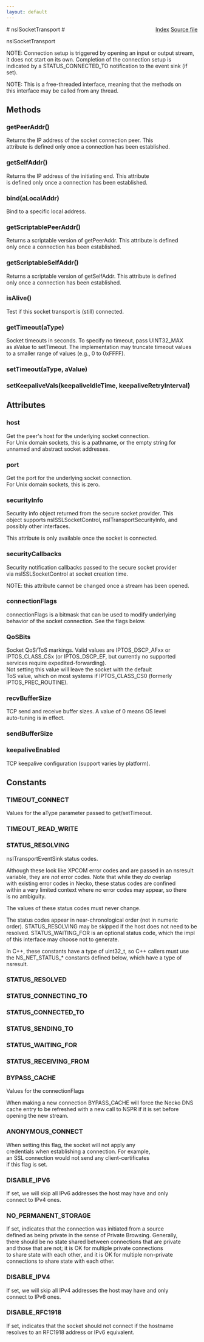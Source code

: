 ```yaml
---
layout: default
---
```

<div class='links' style='float:right'><a href="../index.html">Index</a>
<a href="http://dxr.mozilla.org/mozilla-central/source/netwerk/base/public/nsISocketTransport.idl">Source file</a>
</div>
# nsISocketTransport #
  
nsISocketTransport  
  
NOTE: Connection setup is triggered by opening an input or output stream,  
it does not start on its own. Completion of the connection setup is  
indicated by a STATUS_CONNECTED_TO notification to the event sink (if set).  
  
NOTE: This is a free-threaded interface, meaning that the methods on  
this interface may be called from any thread.  
  

## Methods ##

### getPeerAddr() ###
  
Returns the IP address of the socket connection peer. This  
attribute is defined only once a connection has been established.  
  

### getSelfAddr() ###
  
Returns the IP address of the initiating end. This attribute  
is defined only once a connection has been established.  
  

### bind(aLocalAddr) ###
  
Bind to a specific local address.  
  

### getScriptablePeerAddr() ###
  
Returns a scriptable version of getPeerAddr. This attribute is defined  
only once a connection has been established.  
  

### getScriptableSelfAddr() ###
  
Returns a scriptable version of getSelfAddr. This attribute is defined  
only once a connection has been established.  
  

### isAlive() ###
  
Test if this socket transport is (still) connected.  
  

### getTimeout(aType) ###
  
Socket timeouts in seconds.  To specify no timeout, pass UINT32_MAX  
as aValue to setTimeout.  The implementation may truncate timeout values  
to a smaller range of values (e.g., 0 to 0xFFFF).  
  

### setTimeout(aType, aValue) ###

### setKeepaliveVals(keepaliveIdleTime, keepaliveRetryInterval) ###

## Attributes ##

### host ###
  
Get the peer's host for the underlying socket connection.  
For Unix domain sockets, this is a pathname, or the empty string for  
unnamed and abstract socket addresses.  
  

### port ###
  
Get the port for the underlying socket connection.  
For Unix domain sockets, this is zero.  
  

### securityInfo ###
  
Security info object returned from the secure socket provider.  This  
object supports nsISSLSocketControl, nsITransportSecurityInfo, and  
possibly other interfaces.  
  
This attribute is only available once the socket is connected.  
  

### securityCallbacks ###
  
Security notification callbacks passed to the secure socket provider  
via nsISSLSocketControl at socket creation time.  
  
NOTE: this attribute cannot be changed once a stream has been opened.  
  

### connectionFlags ###
  
connectionFlags is a bitmask that can be used to modify underlying   
behavior of the socket connection. See the flags below.  
  

### QoSBits ###
  
Socket QoS/ToS markings. Valid values are IPTOS_DSCP_AFxx or  
IPTOS_CLASS_CSx (or IPTOS_DSCP_EF, but currently no supported  
services require expedited-forwarding).  
Not setting this value will leave the socket with the default  
ToS value, which on most systems if IPTOS_CLASS_CS0 (formerly  
IPTOS_PREC_ROUTINE).  
  

### recvBufferSize ###
  
TCP send and receive buffer sizes. A value of 0 means OS level  
auto-tuning is in effect.  
  

### sendBufferSize ###

### keepaliveEnabled ###
  
TCP keepalive configuration (support varies by platform).  
  

## Constants ##

### TIMEOUT_CONNECT ###
  
Values for the aType parameter passed to get/setTimeout.  
  

### TIMEOUT_READ_WRITE ###

### STATUS_RESOLVING ###
  
nsITransportEventSink status codes.  
  
Although these look like XPCOM error codes and are passed in an nsresult  
variable, they are *not* error codes.  Note that while they *do* overlap  
with existing error codes in Necko, these status codes are confined  
within a very limited context where no error codes may appear, so there  
is no ambiguity.  
  
The values of these status codes must never change.  
  
The status codes appear in near-chronological order (not in numeric  
order).  STATUS_RESOLVING may be skipped if the host does not need to be  
resolved.  STATUS_WAITING_FOR is an optional status code, which the impl  
of this interface may choose not to generate.  
  
In C++, these constants have a type of uint32_t, so C++ callers must use  
the NS_NET_STATUS_* constants defined below, which have a type of  
nsresult.  
  

### STATUS_RESOLVED ###

### STATUS_CONNECTING_TO ###

### STATUS_CONNECTED_TO ###

### STATUS_SENDING_TO ###

### STATUS_WAITING_FOR ###

### STATUS_RECEIVING_FROM ###

### BYPASS_CACHE ###
  
Values for the connectionFlags  
  
When making a new connection BYPASS_CACHE will force the Necko DNS   
cache entry to be refreshed with a new call to NSPR if it is set before  
opening the new stream.  
  

### ANONYMOUS_CONNECT ###
  
When setting this flag, the socket will not apply any  
credentials when establishing a connection. For example,  
an SSL connection would not send any client-certificates  
if this flag is set.  
  

### DISABLE_IPV6 ###
  
If set, we will skip all IPv6 addresses the host may have and only  
connect to IPv4 ones.  
  

### NO_PERMANENT_STORAGE ###
  
If set, indicates that the connection was initiated from a source  
defined as being private in the sense of Private Browsing. Generally,  
there should be no state shared between connections that are private  
and those that are not; it is OK for multiple private connections  
to share state with each other, and it is OK for multiple non-private  
connections to share state with each other.  
  

### DISABLE_IPV4 ###
  
If set, we will skip all IPv4 addresses the host may have and only  
connect to IPv6 ones.  
  

### DISABLE_RFC1918 ###
  
If set, indicates that the socket should not connect if the hostname  
resolves to an RFC1918 address or IPv6 equivalent.  
  
